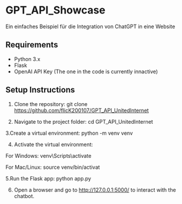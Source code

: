 
# GPT_API_Showcase 

Ein einfaches Beispiel für die Integration von ChatGPT in eine Website

## Requirements
- Python 3.x
- Flask
- OpenAI API Key (The one in the code is currently innactive) 

## Setup Instructions

1. Clone the repository:
git clone https://github.com/flicK200107/GPT_API_UnitedInternet


2. Navigate to the project folder:
cd GPT_API_UnitedInternet 

3.Create a virtual environment:
python -m venv venv

4. Activate the virtual environment:

For Windows:
venv\Scripts\activate

For Mac/Linux:
source venv/bin/activat

5.Run the Flask app:
python app.py

6. Open a browser and go to http://127.0.0.1:5000/ to interact with the chatbot.


